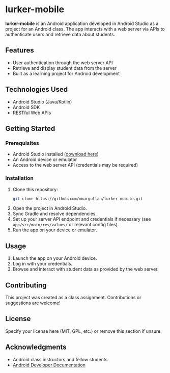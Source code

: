# lurker-mobile

**lurker-mobile** is an Android application developed in Android Studio as a project for an Android class. The app interacts with a web server via APIs to authenticate users and retrieve data about students.

## Features

- User authentication through the web server API
- Retrieve and display student data from the server
- Built as a learning project for Android development

## Technologies Used

- Android Studio (Java/Kotlin)
- Android SDK
- RESTful Web APIs

## Getting Started

### Prerequisites

- Android Studio installed ([download here](https://developer.android.com/studio))
- An Android device or emulator
- Access to the web server API (credentials may be required)

### Installation

1. Clone this repository:
   ```bash
   git clone https://github.com/mmargullan/lurker-mobile.git
   ```
2. Open the project in Android Studio.
3. Sync Gradle and resolve dependencies.
4. Set up your server API endpoint and credentials if necessary (see `app/src/main/res/values/` or relevant config files).
5. Run the app on your device or emulator.

## Usage

1. Launch the app on your Android device.
2. Log in with your credentials.
3. Browse and interact with student data as provided by the web server.

## Contributing

This project was created as a class assignment. Contributions or suggestions are welcome!

## License

Specify your license here (MIT, GPL, etc.) or remove this section if unsure.

## Acknowledgments

- Android class instructors and fellow students
- [Android Developer Documentation](https://developer.android.com/docs)

